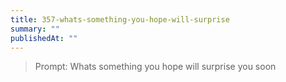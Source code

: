 ```yaml
---
title: 357-whats-something-you-hope-will-surprise
summary: ""
publishedAt: ""
---
```


> Prompt: Whats something you hope will surprise you soon

